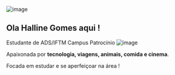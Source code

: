 ![image](https://github.com/user-attachments/assets/3f6ee1bb-a182-4aea-b63b-e668df82532e)



## Ola Halline Gomes aqui !
Estudante de ADS/IFTM Campus Patrocínio ![image](https://github.com/user-attachments/assets/0777a0f6-b507-4817-b48a-442008d211b2)

Apaixonada por **tecnologia, viagens, animais, comida e cinema**.
 
Focada em estudar e se aperfeiçoar na área !

